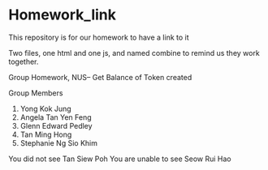 # Homework_link
This repository is for our homework to have a link to it

Two files, one html and one js, and named combine to remind us they work together.

Group Homework, NUS– Get Balance of Token created

Group Members

1. Yong Kok Jung
2. Angela Tan Yen Feng
3. Glenn Edward Pedley
4. Tan Ming Hong
5. Stephanie Ng Sio Khim



You did not see Tan Siew Poh
You are unable to see Seow Rui Hao
